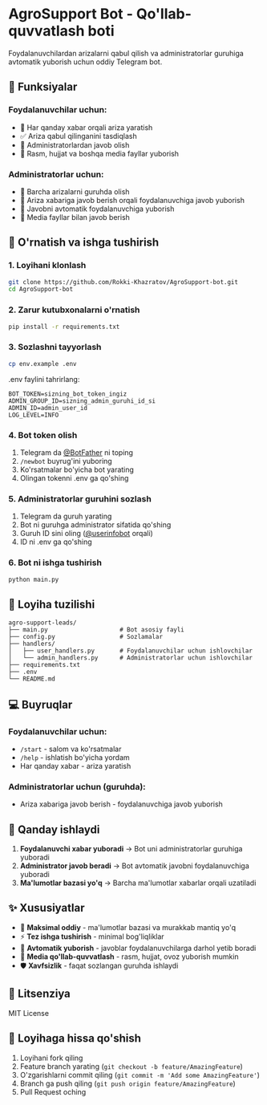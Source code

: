 # AgroSupport Bot - Qo'llab-quvvatlash boti

Foydalanuvchilardan arizalarni qabul qilish va administratorlar guruhiga avtomatik yuborish uchun oddiy Telegram bot.

## 🎯 Funksiyalar

### Foydalanuvchilar uchun:
- 📝 Har qanday xabar orqali ariza yaratish
- ✅ Ariza qabul qilinganini tasdiqlash
- 💬 Administratorlardan javob olish
- 📎 Rasm, hujjat va boshqa media fayllar yuborish

### Administratorlar uchun:
- 📨 Barcha arizalarni guruhda olish
- 💬 Ariza xabariga javob berish orqali foydalanuvchiga javob yuborish
- 🔄 Javobni avtomatik foydalanuvchiga yuborish
- 📎 Media fayllar bilan javob berish

## 🚀 O'rnatish va ishga tushirish

### 1. Loyihani klonlash
```bash
git clone https://github.com/Rokki-Khazratov/AgroSupport-bot.git
cd AgroSupport-bot
```

### 2. Zarur kutubxonalarni o'rnatish
```bash
pip install -r requirements.txt
```

### 3. Sozlashni tayyorlash
```bash
cp env.example .env
```

.env faylini tahrirlang:
```env
BOT_TOKEN=sizning_bot_token_ingiz
ADMIN_GROUP_ID=sizning_admin_guruhi_id_si
ADMIN_ID=admin_user_id
LOG_LEVEL=INFO
```

### 4. Bot token olish
1. Telegram da [@BotFather](https://t.me/BotFather) ni toping
2. `/newbot` buyrug'ini yuboring
3. Ko'rsatmalar bo'yicha bot yarating
4. Olingan tokenni .env ga qo'shing

### 5. Administratorlar guruhini sozlash
1. Telegram da guruh yarating
2. Bot ni guruhga administrator sifatida qo'shing
3. Guruh ID sini oling ([@userinfobot](https://t.me/userinfobot) orqali)
4. ID ni .env ga qo'shing

### 6. Bot ni ishga tushirish
```bash
python main.py
```

## 📁 Loyiha tuzilishi

```
agro-support-leads/
├── main.py                    # Bot asosiy fayli
├── config.py                  # Sozlamalar
├── handlers/
│   ├── user_handlers.py       # Foydalanuvchilar uchun ishlovchilar
│   └── admin_handlers.py      # Administratorlar uchun ishlovchilar
├── requirements.txt
├── .env
└── README.md
```

## 💻 Buyruqlar

### Foydalanuvchilar uchun:
- `/start` - salom va ko'rsatmalar
- `/help` - ishlatish bo'yicha yordam
- Har qanday xabar - ariza yaratish

### Administratorlar uchun (guruhda):
- Ariza xabariga javob berish - foydalanuvchiga javob yuborish

## 🔧 Qanday ishlaydi

1. **Foydalanuvchi xabar yuboradi** → Bot uni administratorlar guruhiga yuboradi
2. **Administrator javob beradi** → Bot avtomatik javobni foydalanuvchiga yuboradi
3. **Ma'lumotlar bazasi yo'q** → Barcha ma'lumotlar xabarlar orqali uzatiladi

## ✨ Xususiyatlar

- 🚀 **Maksimal oddiy** - ma'lumotlar bazasi va murakkab mantiq yo'q
- ⚡ **Tez ishga tushirish** - minimal bog'liqliklar
- 🔄 **Avtomatik yuborish** - javoblar foydalanuvchilarga darhol yetib boradi
- 📱 **Media qo'llab-quvvatlash** - rasm, hujjat, ovoz yuborish mumkin
- 🛡️ **Xavfsizlik** - faqat sozlangan guruhda ishlaydi

## 📝 Litsenziya

MIT License

## 🤝 Loyihaga hissa qo'shish

1. Loyihani fork qiling
2. Feature branch yarating (`git checkout -b feature/AmazingFeature`)
3. O'zgarishlarni commit qiling (`git commit -m 'Add some AmazingFeature'`)
4. Branch ga push qiling (`git push origin feature/AmazingFeature`)
5. Pull Request oching